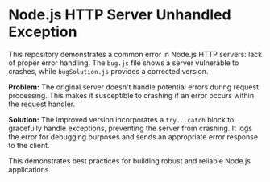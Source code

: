 # Node.js HTTP Server Unhandled Exception

This repository demonstrates a common error in Node.js HTTP servers:  lack of proper error handling.  The `bug.js` file shows a server vulnerable to crashes, while `bugSolution.js` provides a corrected version.

**Problem:**
The original server doesn't handle potential errors during request processing.  This makes it susceptible to crashing if an error occurs within the request handler.

**Solution:**
The improved version incorporates a `try...catch` block to gracefully handle exceptions, preventing the server from crashing.  It logs the error for debugging purposes and sends an appropriate error response to the client.

This demonstrates best practices for building robust and reliable Node.js applications.